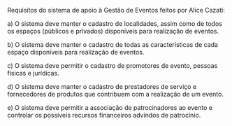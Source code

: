 Requisitos do sistema de apoio à Gestão de Eventos feitos por Alice Cazati:

a) O sistema deve manter o cadastro de localidades, assim como de todos os espaços
(públicos e privados) disponíveis para realização de eventos.

b) O sistema deve manter o cadastro de todas as características de cada espaço disponíveis
para realização de eventos.

c) O sistema deve permitir o cadastro de promotores de evento, pessoas físicas e jurídicas.

d) O sistema deve manter o cadastro de prestadores de serviço e fornecedores de produtos
que contribuem com a realização de um evento.

e) O sistema deve permitir a associação de patrocinadores ao evento e controlar os
possíveis recursos financeiros advindos de patrocínio.
